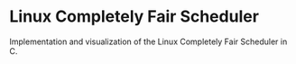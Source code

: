 # Linux Completely Fair Scheduler
Implementation and visualization of the Linux Completely Fair Scheduler in C.
